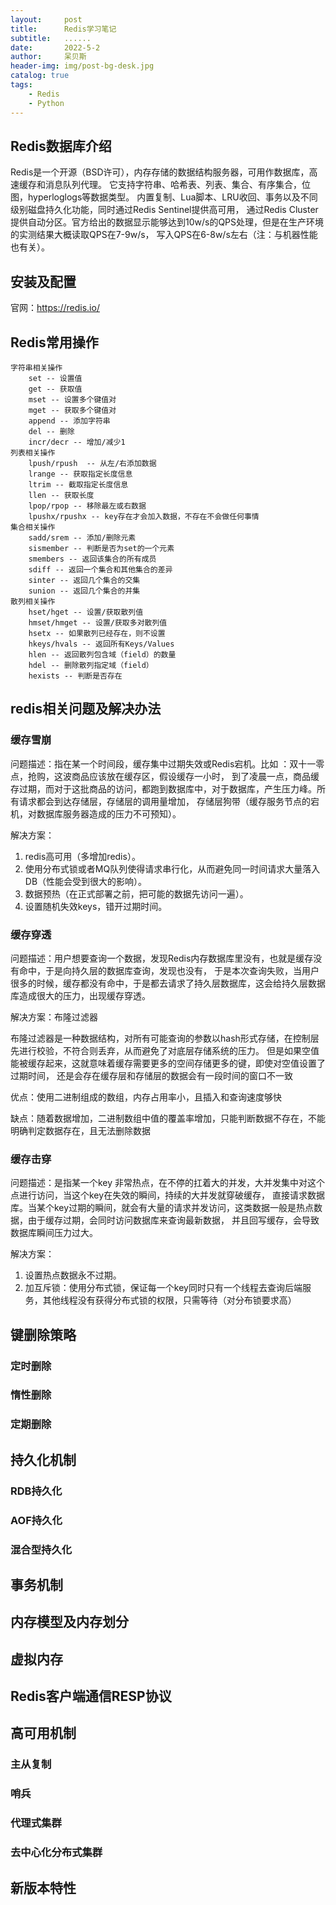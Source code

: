 ```yaml
---
layout:     post
title:      Redis学习笔记
subtitle:   ......
date:       2022-5-2
author:     呆贝斯
header-img: img/post-bg-desk.jpg
catalog: true
tags:
    - Redis
    - Python
---
```

## Redis数据库介绍
Redis是一个开源（BSD许可），内存存储的数据结构服务器，可用作数据库，高速缓存和消息队列代理。
它支持字符串、哈希表、列表、集合、有序集合，位图，hyperloglogs等数据类型。
内置复制、Lua脚本、LRU收回、事务以及不同级别磁盘持久化功能，同时通过Redis Sentinel提供高可用，
通过Redis Cluster提供自动分区。官方给出的数据显示能够达到10w/s的QPS处理，但是在生产环境的实测结果大概读取QPS在7-9w/s，
写入QPS在6-8w/s左右（注：与机器性能也有关）。

## 安装及配置
官网：https://redis.io/

## Redis常用操作
```
字符串相关操作
    set -- 设置值
    get -- 获取值
    mset -- 设置多个键值对
    mget -- 获取多个键值对
    append -- 添加字符串
    del -- 删除
    incr/decr -- 增加/减少1
列表相关操作
    lpush/rpush  -- 从左/右添加数据
    lrange -- 获取指定长度信息
    ltrim -- 截取指定长度信息
    llen -- 获取长度
    lpop/rpop -- 移除最左或右数据
    lpushx/rpushx -- key存在才会加入数据，不存在不会做任何事情
集合相关操作
    sadd/srem -- 添加/删除元素
    sismember -- 判断是否为set的一个元素
    smembers -- 返回该集合的所有成员
    sdiff -- 返回一个集合和其他集合的差异
    sinter -- 返回几个集合的交集
    sunion -- 返回几个集合的并集
散列相关操作
    hset/hget -- 设置/获取散列值
    hmset/hmget -- 设置/获取多对散列值
    hsetx -- 如果散列已经存在，则不设置
    hkeys/hvals -- 返回所有Keys/Values
    hlen -- 返回散列包含域（field）的数量
    hdel -- 删除散列指定域（field）
    hexists -- 判断是否存在
```

## redis相关问题及解决办法

### 缓存雪崩
问题描述：指在某一个时间段，缓存集中过期失效或Redis宕机。比如 ：双十一零点，抢购，这波商品应该放在缓存区，假设缓存一小时，
到了凌晨一点，商品缓存过期，而对于这批商品的访问，都跑到数据库中，对于数据库，产生压力峰。所有请求都会到达存储层，存储层的调用量增加，
存储层狗带（缓存服务节点的宕机，对数据库服务器造成的压力不可预知）。

解决方案：
1. redis高可用（多增加redis）。
2. 使用分布式锁或者MQ队列使得请求串行化，从而避免同一时间请求大量落入DB（性能会受到很大的影响）。
3. 数据预热（在正式部署之前，把可能的数据先访问一遍）。
4. 设置随机失效keys，错开过期时间。

### 缓存穿透
问题描述：用户想要查询一个数据，发现Redis内存数据库里没有，也就是缓存没有命中，于是向持久层的数据库查询，发现也没有，
于是本次查询失败，当用户很多的时候，缓存都没有命中，于是都去请求了持久层数据库，这会给持久层数据库造成很大的压力，出现缓存穿透。

解决方案：布隆过滤器

布隆过滤器是一种数据结构，对所有可能查询的参数以hash形式存储，在控制层先进行校验，不符合则丢弃，从而避免了对底层存储系统的压力。
但是如果空值能被缓存起来，这就意味着缓存需要更多的空间存储更多的键，即使对空值设置了过期时间，
还是会存在缓存层和存储层的数据会有一段时间的窗口不一致

优点：使用二进制组成的数组，内存占用率小，且插入和查询速度够快

缺点：随着数据增加，二进制数组中值的覆盖率增加，只能判断数据不存在，不能明确判定数据存在，且无法删除数据

### 缓存击穿
问题描述：是指某一个key 非常热点，在不停的扛着大的并发，大并发集中对这个点进行访问，当这个key在失效的瞬间，持续的大并发就穿破缓存，
直接请求数据库。当某个key过期的瞬间，就会有大量的请求并发访问，这类数据一般是热点数据，由于缓存过期，会同时访问数据库来查询最新数据，
并且回写缓存，会导致数据库瞬间压力过大。

解决方案：
1. 设置热点数据永不过期。 
2. 加互斥锁：使用分布式锁，保证每一个key同时只有一个线程去查询后端服务，其他线程没有获得分布式锁的权限，只需等待（对分布锁要求高）

## 键删除策略

### 定时删除
### 惰性删除
### 定期删除

## 持久化机制

### RDB持久化
### AOF持久化
### 混合型持久化

## 事务机制

## 内存模型及内存划分

## 虚拟内存

## Redis客户端通信RESP协议

## 高可用机制

### 主从复制
### 哨兵
### 代理式集群
### 去中心化分布式集群

## 新版本特性